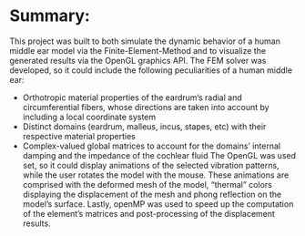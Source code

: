 # Summary:
This project was built to both simulate the dynamic behavior of a human middle ear model via the Finite-Element-Method and to visualize the generated results via the OpenGL graphics API. 
The FEM solver was developed, so it could include the following peculiarities of a human middle ear:
* Orthotropic material properties of the eardrum’s radial and circumferential fibers, whose directions are taken into account by including a local coordinate system
* Distinct domains (eardrum, malleus, incus, stapes, etc) with their respective material properties
* Complex-valued global matrices to account for the domains’ internal damping and the impedance of the cochlear fluid
The OpenGL was used set, so it could display animations of the selected vibration patterns, while the user rotates the model with the mouse. These animations are comprised with the deformed mesh of the model, “thermal” colors displaying the displacement of the mesh and phong reflection on the model’s surface. 
Lastly, openMP was used to speed up the computation of the element’s matrices and post-processing of the displacement results.
